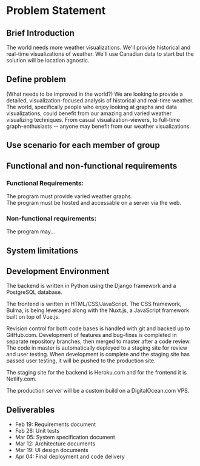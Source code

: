 # Problem Statement

## Brief Introduction
The world needs more weather visualizations. We'll provide historical and real-time visualizations of weather. We'll use Canadian data to start but the solution will be location agnostic.

## Define problem
(What needs to be improved in the world?)
We are looking to provide a detailed, visualization-focused analysis of historical and real-time weather. The world, specifically people who enjoy looking at graphs and data visualizations, could benefit from our amazing and varied weather visualizing techniques. From casual visualization-viewers, to full-time graph-enthusiasts -- anyone may benefit from our weather visualizations.

## Use scenario for each member of group

## Functional and non-functional requirements
### Functional Requirements:
The program must provide varied weather graphs.  
The program must be hosted and accessable on a server via the web.  


### Non-functional requirements:
The program may...  
## System limitations

## Development Environment
The backend is written in Python using the Django framework and a PostgreSQL database.

The frontend is written in HTML/CSS/JavaScript. The CSS framework, Bulma, is being leveraged along with the Nuxt.js, a JavaScript framework built on top of Vue.js.

Revision control for both code bases is handled with git and backed up to GitHub.com. Development of features and bug-fixes is completed in separate repository branches, then merged to master after a code review. The code in master is automatically deployed to a staging site for review and user testing. When development is complete and the staging site has passed user testing, it will be pushed to the production site.

The staging site for the backend is Heroku.com and for the frontend it is Netlify.com.

The production server will be a custom build on a DigitalOcean.com VPS.

## Deliverables
- Feb 19: Requirements document
- Feb 26: Unit tests
- Mar 05: System specification document
- Mar 12: Architecture documents
- Mar 19: UI design documents
- Apr 04: Final deployment and code delivery
